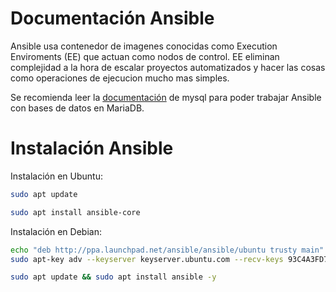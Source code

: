 # Documentación Ansible

Ansible usa contenedor de imagenes conocidas como Execution Enviroments (EE) que actuan como nodos de control.
EE eliminan complejidad a la hora de escalar proyectos automatizados y hacer las cosas como operaciones de ejecucion mucho mas simples.

Se recomienda leer la [documentación](../mysql/Documentacion.md) de mysql para poder trabajar Ansible con bases de datos en MariaDB.

# Instalación Ansible

Instalación en Ubuntu:
```sh
sudo apt update
```
```sh
sudo apt install ansible-core
```

Instalación en Debian:
```sh
echo "deb http://ppa.launchpad.net/ansible/ansible/ubuntu trusty main" | sudo tee /etc/apt/sources.list.d/ansible.list
sudo apt-key adv --keyserver keyserver.ubuntu.com --recv-keys 93C4A3FD7BB9C367

sudo apt update && sudo apt install ansible -y
```